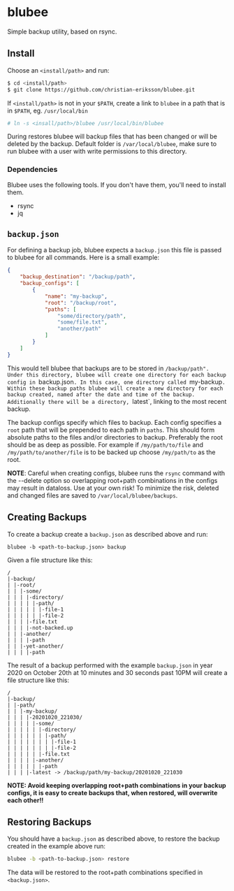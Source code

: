 # blubee

Simple backup utility, based on rsync.

## Install

Choose an `<install/path>` and run:

```sh
$ cd <install/path>
$ git clone https://github.com/christian-eriksson/blubee.git
```

If `<install/path>` is not in your `$PATH`, create a link to `blubee` in a path that is in `$PATH`, eg. `/usr/local/bin`

```sh
# ln -s <insall/path>/blubee /usr/local/bin/blubee
```

During restores blubee will backup files that has been changed or will be deleted by the backup. Default folder is `/var/local/blubee`, make sure to run blubee with a user with write permissions to this directory.

### Dependencies

Blubee uses the following tools. If you don't have them, you'll need to install them.

* rsync
* jq

## `backup.json`

For defining a backup job, blubee expects a `backup.json` this file is passed to blubee for all commands. Here is a small example:

```json
{
    "backup_destination": "/backup/path",
    "backup_configs": [
        {
            "name": "my-backup",
            "root": "/backup/root",
            "paths": [
                "some/directory/path",
                "some/file.txt",
                "another/path"
            ]
        }
    ]
}
```

This would tell blubee that backups are to be stored in `/backup/path". Under this directory, blubee will create one directory for each backup config in `backup.json`. In this case, one directory called `my-backup`. Within these backup paths blubee will create a new directory for each backup created, named after the date and time of the backup. Additionally there will be a directory, `latest`, linking to the most recent backup.

The backup configs specify which files to backup. Each config specifies a `root` path that will be prepended to each path in `paths`. This should form absolute paths to the files and/or directories to backup. Preferably the root should be as deep as possible. For example if `/my/path/to/file` and `/my/path/to/another/file` is to be backed up choose `/my/path/to` as the root.

**NOTE**: Careful when creating configs, blubee runs the `rsync` command with the --delete option so overlapping root+path combinations in the configs may result in dataloss. Use at your own risk! To minimize the risk, deleted and changed files are saved to `/var/local/blubee/backups`.

## Creating Backups

To create a backup create a `backup.json` as described above and run:

```
blubee -b <path-to-backup.json> backup
```

Given a file structure like this:

```
/
|-backup/
| |-root/
| | |-some/
| | | |-directory/
| | | | |-path/
| | | | | |-file-1
| | | | | |-file-2
| | | |-file.txt
| | | |-not-backed.up
| | |-another/
| | | |-path
| | |-yet-another/
| | | |-path
```

The result of a backup performed with the example `backup.json` in year 2020 on October 20th at 10 minutes and 30 seconds past 10PM will create a file structure like this:

```
/
|-backup/
| |-path/
| | |-my-backup/
| | | |-20201020_221030/
| | | | |-some/
| | | | | |-directory/
| | | | | | |-path/
| | | | | | | |-file-1
| | | | | | | |-file-2
| | | | | |-file.txt
| | | | |-another/
| | | | | |-path
| | | |-latest -> /backup/path/my-backup/20201020_221030
```

**NOTE: Avoid keeping overlapping root+path combinations in your backup configs, it is easy to create backups that, when restored, will overwrite each other!!**


## Restoring Backups

You should have a `backup.json` as described above, to restore the backup created in the example above run:

```sh
blubee -b <path-to-backup.json> restore
```

The data will be restored to the root+path combinations specified in `<backup.json>`.


